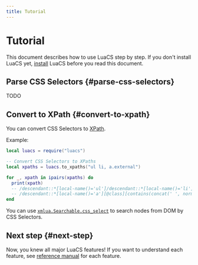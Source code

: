 ```yaml
---
title: Tutorial
---
```


# Tutorial

This document describes how to use LuaCS step by step. If you don't install LuaCS yet, [install][install] LuaCS before you read this document.

## Parse CSS Selectors {#parse-css-selectors}

TODO

## Convert to XPath {#convert-to-xpath}

You can convert CSS Selectors to [XPath][xpath].

Example:

```lua
local luacs = require("luacs")

-- Convert CSS Selectors to XPaths
local xpaths = luacs.to_xpaths("ul li, a.external")

for _, xpath in ipairs(xpaths) do
  print(xpath)
  -- /descendant::*[local-name()='ul']/descendant::*[local-name()='li']
  -- /descendant::*[local-name()='a'][@class][contains(concat(' ', normalize-space(@class), ' '), ' external ')]
end
```

You can use [`xmlua.Searchable.css_select`][xmlua-searchable-css-select] to search nodes from DOM by CSS Selectors.

## Next step {#next-step}

Now, you knew all major LuaCS features! If you want to understand each feature, see [reference manual][reference] for each feature.


[install]:../install/

[xpath]:https://www.w3.org/TR/xpath/

[xmlua-searchable-css-select]:https://clear-code.github.io/xmlua/reference/searchable.html#css-select

[reference]:../reference/
